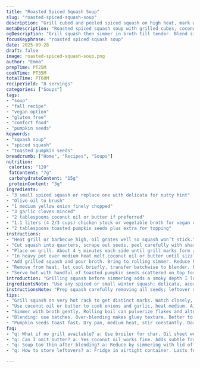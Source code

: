 ```yaml
---
title: "Roasted Spiced Squash Soup"
slug: "roasted-spiced-squash-soup"
description: "Grill cubed and peeled spiced squash on high heat, mark with char. Sauté onion and garlic in butter, add squash and chicken broth. Simmer until tender. Puree until velvety. Toast pumpkin seeds as garnish. Adapted with coconut oil for perfume, quantity tweaks to squash and broth. Times shifted slightly. Minimal fuss, maximum aroma. No nuts eggs gluten or dairy (except optional butter)."
metaDescription: "Roasted spiced squash soup with grilled cubes, coconut or butter, toasted pumpkin seeds. Smoky aroma, rich texture, vegan option with veggie broth."
ogDescription: "Grill squash then simmer in broth till tender. Blend silky, toast pumpkin seeds for crunch. Coconut oil or butter for richness. Vegan friendly swap broth."
focusKeyphrase: "roasted spiced squash soup"
date: 2025-09-28
draft: false
image: roasted-spiced-squash-soup.png
author: "Emma"
prepTime: PT25M
cookTime: PT35M
totalTime: PT60M
recipeYield: "8 servings"
categories: ["Soups"]
tags:
- "soup"
- "fall recipe"
- "vegan option"
- "gluten free"
- "comfort food"
- "pumpkin seeds"
keywords:
- "squash soup"
- "spiced squash"
- "toasted pumpkin seeds"
breadcrumb: ["Home", "Recipes", "Soups"]
nutrition: 
 calories: "120"
 fatContent: "7g"
 carbohydrateContent: "15g"
 proteinContent: "3g"
ingredients:
- "3 small spiced squash or replace one with delicata for nutty hint"
- "Olive oil to brush"
- "1 medium yellow onion finely chopped"
- "3 garlic cloves minced"
- "2 tablespoons coconut oil or butter if preferred"
- "1.1 liters (4 2/3 cups) chicken stock or vegetable broth for vegan option"
- "2 tablespoons toasted pumpkin seeds plus extra for topping"
instructions:
- "Heat grill or barbecue high, oil grates well so squash won’t stick."
- "Cut squash into quarters, scrape out seeds, peel carefully with sharp peeler. Brush pieces evenly with olive oil."
- "Place on grill. About 4 ½ minutes each side until grill marks form and flesh softens slightly but doesn’t collapse. Cool enough to handle, then chop into medium cubes. Should yield roughly 9 cups chopped squash."
- "In heavy pot over medium heat melt coconut oil or butter until sizzles, toss in onions and garlic. Cook stirring often till translucent and fragrant, about 7 minutes. No browning here, just softening to bring out natural sweetness."
- "Add grilled squash and pour broth. Bring to rolling simmer. Reduce heat just enough to keep bubbling. Cook approximately 22 minutes, poke squash with fork — tender but not mushy."
- "Remove from heat, let cool briefly, transfer batchwise to blender. Purée until uniform and silky but thick enough to coat the back of a spoon. Season well with salt and freshly cracked black pepper. Taste, adjust as needed."
- "Serve hot with handful of toasted pumpkin seeds scattered on top for crunch and earthiness."
introduction: "Grilling squash before simmering adds a smoky depth I learned the hard way. Tried the oven once — bland. Grill marks mean caramelization, aroma hits before you even taste. Garlic and onions soften gently in fat, coaxing out natural sugars without turning bitter. Tried olive oil alone once, liked coconut oil for subtle coconut fragrance this time, a fresh twist. Stock choice shifts flavor. Chicken broth for richness but veggie broth if you want lighter, vegan-friendly. Watch squash texture closely — overcooking makes puree grainy, undercooking leaves fibrous chunks. Toasted pumpkin seeds on top? Crunch, nuttiness, contrast — don’t skip even if pressed for time."
ingredientsNote: "Use any spiced or small winter squash: delicata, acorn, kabocha work well in place of the courge poivrée. Peeling can be tedious; sharp peeler plus patience prevents waste. Brushing oil prevents grill sticking. Coconut oil here replaces butter for subtle aroma boost, but classic butter melts richer and coats onion and garlic better. Broth quantity slipped from original for better soup thickness, remember — broths vary in salt and concentration, add gradually and season near end. Pumpkin seeds toast quickly; keep an eye or they’ll burn and turn bitter. Salt and fresh black pepper essential — do not skimp. If no grill, char under broiler on oiled sheet but watch closely."
instructionsNote: "Prep squash carefully removing all seeds; leftover seeds can be toasted separately for snack. Grill on hot bars gives char and smoky odor; marks tell when to flip. Don’t go more than 5 minutes per side or it gets too soft and mushy. Onion and garlic cook slowly in fat to sweeten without browning — that bitterness ruins the base. Add squash cubes to warm pot before broth to retain heat and prevent shocking. Simmer to soften fully but not disintegrate —fork test helps here, tender but holds shape. Blend in batches for even purée, avoid over-blending, which makes soup gluey. Salt after blending since reduction concentrates flavors. Toasted pumpkin seeds add texture; toss in dry pan until just golden, stirring constantly. Bowl hot soup quickly, garnishing while still warm keeps seeds crisp. Leftovers reheat gently, add splash of broth if too thick."
tips:
- "Grill squash on very hot rack to get distinct marks. Watch closely, four to five minutes per side only. Too long and flesh softens too much. Peel before grilling for easier bite and consistent texture. Brushing oil keeps pieces from sticking, don’t skip."
- "Use coconut oil or butter to cook onions and garlic, heat medium. Aim for softness not color. Smells change too fast if burnt. Sweetness comes from slow sweating in fat. Onion must be translucent, garlic fragrant but raw bite gone."
- "Simmer with broth gently. Rolling boil can pulverize flakes and alter spongey texture. Test squash with fork; should give with pressure but hold shape without collapsing. Adjust broth quantity gradually depending on squash moisture and thickness preference."
- "Blending: use batches. Over-blending makes gluey texture. Better to have slight grain or texture than one uniform paste. Season after blender; salt intensifies after cooking and pureeing. Pepper fresh cracked adds brightness at the end."
- "Pumpkin seeds toast fast. Dry pan, medium heat, stir constantly. Dark spots mean burnt bitterness sets in instantly. Toast until just golden, smell nutty aroma turn mild brown, that’s time to pull off heat. Add late so crunch holds in hot soup."
faq:
- "q: What if no grill available? a: Use broiler for char. Oil sheet well. Watch carefully; broiler heat is harsh. Flip often for even marks. Can roast in oven covered but you lose smoky note."
- "q: Can I omit butter? a: Yes coconut oil works fine. Adds subtle fragrance without dairy. Butter melts better fat coats onion and garlic better, richer mouthfeel. Both work, depends on mood and diet."
- "q: Soup too thin after blending? a: Reduce by simmering with lid off. Or add less broth before blending next time. Puree thicker squash first. Add broth slowly, better gradual control than fixed amount."
- "q: How to store leftovers? a: Fridge in airtight container. Lasts few days. Reheat gently to avoid breaking texture. Add splash broth if too thick. Freeze in portioned tubs; thaw overnight in fridge and stir well before warming."

---
```

